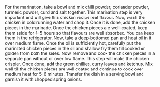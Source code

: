 For the marination, take a bowl and mix chilli powder, coriander powder, turmeric powder, curd and salt together. This marination step is very important and will give this chicken recipe real flavour. Now, wash the chicken in cold running water and chop it. Once it is done, add the chicken pieces in the marinade. Once the chicken pieces are well-coated, keep them aside for 4-5 hours so that flavours are well absorbed. You can keep them in the refrigerator. Now, take a deep-bottomed pan and heat oil in it over medium flame. Once the oil is sufficiently hot, carefully put the marinated chicken pieces in the oil and shallow fry them till cooked or golden from both the sides. Now, remove and cook the chicken pieces in a separate pan without oil over low flame. This step will make the chicken crispier. Once done, add the green chillies, curry leaves and ketchup. Mix well till the chicken pieces are well coated and continue to cook over medium heat for 5-6 minutes. Transfer the dish in a serving bowl and garnish it with chopped spring onions.